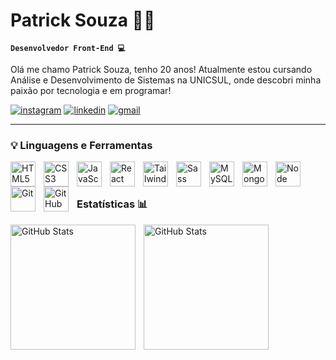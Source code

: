 # Patrick Souza 👨‍💻

**`Desenvolvedor Front-End 💻`**

Olá me chamo Patrick Souza, tenho 20 anos! Atualmente estou cursando Análise e Desenvolvimento de Sistemas na UNICSUL, onde descobri minha paixão por tecnologia e em programar!

<p align="left">
      <a href="https://www.instagram.com/pk_souzx/">
         <img alt="instagram" 
         title="Me siga no Instagram!"
         src="https://img.shields.io/badge/Instagram-E4705F?style=for-the-badge&logo=instagram&logoColor=white"/></a> 
      <a href="https://www.linkedin.com/in/patrick-souza-8b4966290/">
         <img alt="linkedin" 
         title="Meu LinkedIn" 
         src="https://img.shields.io/badge/LinkedIn-0077B5?style=for-the-badge&logo=linkedin&logoColor=white"/></a> 
      <a href="mailto:patricksa2004@gmail.com">
         <img alt="gmail" 
        title="Contato" 
        src="https://img.shields.io/badge/Gmail-D14836?style=for-the-badge&logo=gmail&logoColor=white
         "/></a>
   </p>

---

### 💡 Linguagens e Ferramentas 
      
   <img src="https://cdn.jsdelivr.net/gh/devicons/devicon@latest/icons/html5/html5-original.svg"
         align="left"
         alt="HTML5"
         title="HTML5"
         width="40px"
         style="padding-right: 10px;" />
         <img src="https://cdn.jsdelivr.net/gh/devicons/devicon@latest/icons/css3/css3-original.svg"
         align="left"
         alt="CSS3"
         title="CSS3"
         width="40px"
         style="padding-right: 10px;" />
         <img src="https://cdn.jsdelivr.net/gh/devicons/devicon@latest/icons/javascript/javascript-original.svg"
         align="left"
         alt="JavaScript"
         title="JavaScript"
         width="40px"
         style="padding-right: 10px;" />
         <img src="https://cdn.jsdelivr.net/gh/devicons/devicon@latest/icons/react/react-original.svg"
         align="left"
         alt="React"
         title="React"
         width="40px"
         style="padding-right: 10px;" />
         <img src="https://cdn.jsdelivr.net/gh/devicons/devicon@latest/icons/tailwindcss/tailwindcss-original.svg"
         align="left"
         alt="TailwindCSS"
         title="TailwindCSS"
         width="40px"
         style="padding-right: 10px;" />
         <img src="https://cdn.jsdelivr.net/gh/devicons/devicon@latest/icons/sass/sass-original.svg"
         align="left"
         alt="Sass"
         title="Sass"
         width="40px"
         style="padding-right: 10px;" />
         <img src="https://cdn.jsdelivr.net/gh/devicons/devicon@latest/icons/mysql/mysql-plain-wordmark.svg"
         align="left"
         alt="MySQL"
         title="MySQL"
         width="40px"
         style="padding-right: 10px;" />
         <img src="https://cdn.jsdelivr.net/gh/devicons/devicon@latest/icons/mongodb/mongodb-original-wordmark.svg"
         align="left"
         alt="MongoDB"
         title="MongoDB"
         width="40px"
         style="padding-right: 10px;" />
         <img src="https://cdn.jsdelivr.net/gh/devicons/devicon@latest/icons/nodejs/nodejs-original.svg"
         align="left"
         alt="Node"
         title="Node"
         width="40px"
         style="padding-right: 10px;" />
         <img src="https://cdn.jsdelivr.net/gh/devicons/devicon@latest/icons/git/git-original.svg"
         align="left"
         alt="Git"
         title="Git"
         width="40px"
         style="padding-right: 10px;" />
         <img src="https://cdn.jsdelivr.net/gh/devicons/devicon@latest/icons/github/github-original.svg"
         align="left"
         alt="GitHub"
         title="GitHub"
         width="40px"
         style="padding-right: 10px;" />
          
   <br>
   <br>

   ### Estatísticas 📊

   <img src="https://github-readme-stats.vercel.app/api?username=PatrickSouza2245&show_icons=true&theme=onedark&include_all_commits=true&locale=pt-br"
         align="left"
         alt="GitHub Stats"
         height="200"
         style="padding-right: 10px;" />

   <img src="https://github-readme-stats.vercel.app/api/top-langs/?username=patricksouza2245&layout=compact&theme=onedark&locale=pt-br&custom_title=Tecnologias&langs_count=6"
         align="left"
         alt="GitHub Stats"
         height="200"
         style="padding-right: 10px;" />
